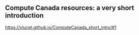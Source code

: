 ## Compute Canada resources: a very short introduction

https://vlucet.github.io/ComputeCanada_short_intro/#1
